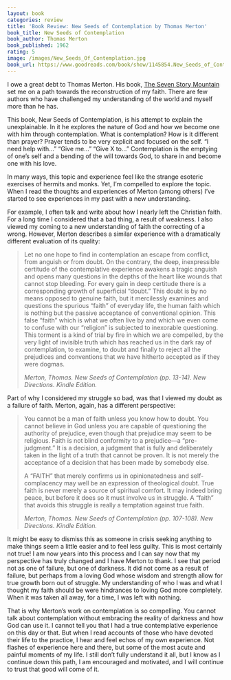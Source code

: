 ```yaml
---
layout: book
categories: review
title: 'Book Review: New Seeds of Contemplation by Thomas Merton'
book_title: New Seeds of Contemplation
book_author: Thomas Merton
book_published: 1962
rating: 5
image: /images/New_Seeds_Of_Contemplation.jpg
book_url: https://www.goodreads.com/book/show/1145854.New_Seeds_of_Contemplation
---
```

I owe a great debt to Thomas Merton. His book, [The Seven Story Mountain](https://www.goodreads.com/book/show/175078.The_Seven_Storey_Mountain) set me on a path towards the reconstruction of my faith. There are few authors who have challenged my understanding of the world and myself more than he has.

This book, New Seeds of Contemplation, is his attempt to explain the unexplainable. In it he explores the nature of God and how we become one with him through contemplation. What is contemplation? How is it different than prayer? Prayer tends to be very explicit and focused on the self. “I need help with...” “Give me...” “Give X to...” Contemplation is the emptying of one’s self and a bending of the will towards God, to share in and become one with his love.

In many ways, this topic and experience feel like the strange esoteric exercises of hermits and monks. Yet, I’m compelled to explore the topic. When I read the thoughts and experiences of Merton (among others) I’ve started to see experiences in my past with a new understanding.

For example, I often talk and write about how I nearly left the Christian faith. For a long time I considered that a bad thing, a result of weakness.  I also viewed my coming to a new understanding of faith the correcting of a wrong. However, Merton describes a similar experience with a dramatically different evaluation of its quality:

> Let no one hope to find in contemplation an escape from conflict, from anguish or from doubt. On the contrary, the deep, inexpressible certitude of the contemplative experience awakens a tragic anguish and opens many questions in the depths of the heart like wounds that cannot stop bleeding. For every gain in deep certitude there is a corresponding growth of superficial “doubt.” This doubt is by no means opposed to genuine faith, but it mercilessly examines and questions the spurious “faith” of everyday life, the human faith which is nothing but the passive acceptance of conventional opinion. This false “faith” which is what we often live by and which we even come to confuse with our “religion” is subjected to inexorable questioning. This torment is a kind of trial by fire in which we are compelled, by the very light of invisible truth which has reached us in the dark ray of contemplation, to examine, to doubt and finally to reject all the prejudices and conventions that we have hitherto accepted as if they were dogmas.
>
> <cite>Merton, Thomas. New Seeds of Contemplation (pp. 13-14). New Directions. Kindle Edition.</cite>

Part of why I considered my struggle so bad, was that I viewed my doubt as a failure of faith. Merton, again, has a different perspective:

> You cannot be a man of faith unless you know how to doubt. You cannot believe in God unless you are capable of questioning the authority of prejudice, even though that prejudice may seem to be religious. Faith is not blind conformity to a prejudice—a “pre-judgment.” It is a decision, a judgment that is fully and deliberately taken in the light of a truth that cannot be proven. It is not merely the acceptance of a decision that has been made by somebody else.
>
> A “FAITH” that merely confirms us in opinionatedness and self-complacency may well be an expression of theological doubt. True faith is never merely a source of spiritual comfort. It may indeed bring peace, but before it does so it must involve us in struggle. A “faith” that avoids this struggle is really a temptation against true faith.
>
> <cite>Merton, Thomas. New Seeds of Contemplation (pp. 107-108). New Directions. Kindle Edition.</cite>

It might be easy to dismiss this as someone in crisis seeking anything to make things seem a little easier and to feel less guilty. This is most certainly not true! I am now years into this process and I can say now that my perspective has truly changed and I have Merton to thank. I see that period not as one of failure, but one of darkness. It did not come as a result of failure, but perhaps from a loving God whose wisdom and strength allow for true growth born out of struggle. My understanding of who I was and what I thought my faith should be were hindrances to loving God more completely. When it was taken all away, for a time, I was left with nothing.

That is why Merton’s work on contemplation is so compelling. You cannot talk about contemplation without embracing the reality of darkness and how God can use it. I cannot tell you that I had a true contemplative experience on this day or that. But when I read accounts of those who have devoted their life to the practice, I hear and feel echos of my own experience. Not flashes of experience here and there, but some of the most acute and painful moments of my life. I still don’t fully understand it all, but I know as I continue down this path, I am encouraged and motivated, and I will continue to trust that good will come of it.
